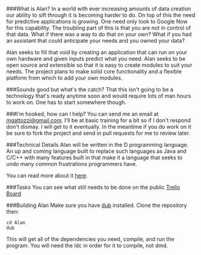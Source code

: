 ###What is Alan?
In a world with ever increasing amounts of data creation our ability to sift
through it is becoming harder to do. On top of this the need for predictive
applications is growing. One need only look to Google Now for this capability.
The troubling part of this is that you are not in control of that data. What if
there was a way to do that on your own? What if you had an assistant that could
anticipate your needs and you owned your data?

Alan seeks to fill that void by creating an application that can run on your
own hardware and given inputs predict what you need. Alan seeks to be open
source and extensible so that it is easy to create modules to suit your needs.
The project plans to make solid core functionality and a flexible platform from
which to add your own modules.

###Sounds good but what's the catch?
That this isn't going to be a technology that's ready anytime soon and would
require lots of man hours to work on. One has to start somewhere though.

###I'm hooked, how can I help?
You can send me an email at mgattozzi@gmail.com. I'll be at basic training for
a bit so if I don't respond don't dismay. I will get to it eventually. In the
meantime if you do work on it be sure to fork the project and send in pull
requests for me to review later.

###Technical Details
Alan will be written in the D programming language. An up and coming language
built to replace such languages as Java and C/C++ with many features built in
that make it a language that seeks to undo many common frustrations programmers
have.

You can read more about it [here](http://dlang.org).

###Tasks
You can see what still needs to be done on the public [Trello Board](https://trello.com/b/9XxhAb62/alan)

###Building Alan
Make sure you have [dub](https://github.com/D-Programming-Language/dub)
installed.
Clone the repository then:

    cd Alan
    dub

This will get all of the dependencies you need, compile, and run the program.
You will need the ldc in order for it to compile, not dmd.
